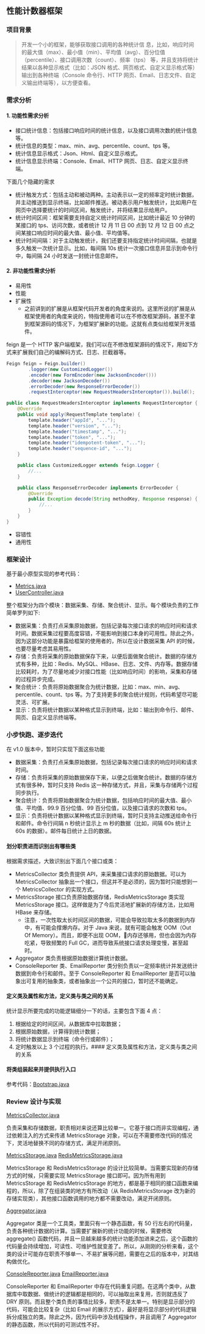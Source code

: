 ## 性能计数器框架

### 项目背景

> 开发一个小的框架，能够获取接口调用的各种统计信
> 息，比如，响应时间的最大值（max）、最小值（min）、平均值（avg）、百分位值（percentile）、接口调用次数（count）、频率（tps）
> 等，并且支持将统计结果以各种显示格式（比如：JSON 格式、网页格式、自定义显示格式等）输出到各种终端（Console 命令行、HTTP
> 网页、Email、日志文件、自定义输出终端等），以方便查看。

### 需求分析

#### 1. 功能性需求分析

- 接口统计信息：包括接口响应时间的统计信息，以及接口调用次数的统计信息等。
- 统计信息的类型：max、min、avg、percentile、count、tps 等。
- 统计信息显示格式：Json、Html、自定义显示格式。
- 统计信息显示终端：Console、Email、HTTP 网页、日志、自定义显示终端。

下面几个隐藏的需求

- 统计触发方式：包括主动和被动两种。主动表示以一定的频率定时统计数据，并主动推送到显示终端，比如邮件推送。被动表示用户触发统计，比如用户在网页中选择要统计的时间区间，触发统计，并将结果显示给用户。
- 统计时间区间：框架需要支持自定义统计时间区间，比如统计最近 10 分钟的某接口的 tps、访问次数，或者统计 12 月 11 日 00 点到
  12 月 12 日 00 点之间某接口响应时间的最大值、最小值、平均值等。
- 统计时间间隔：对于主动触发统计，我们还要支持指定统计时间间隔，也就是多久触发一次统计显示。比如，每间隔 10s
  统计一次接口信息并显示到命令行中，每间隔 24 小时发送一封统计信息邮件。

#### 2. 非功能性需求分析

- 易用性
- 性能
- 扩展性
    - 之前讲到的扩展是从框架代码开发者的角度来说的。这里所说的扩展是从框架使用者的角度来说的，特指使用者可以在不修改框架源码，甚至不拿到框架源码的情况下，为框架扩展新的功能。这就有点类似给框架开发插件。

feign 是一个 HTTP 客户端框架，我们可以在不修改框架源码的情况下，用如下方式来扩展我们自己的编解码方式、日志、拦截器等。

```java
Feign feign = Feign.builder()
        .logger(new CustomizedLogger())
        .encoder(new FormEncoder(new JacksonEncoder()))
        .decoder(new JacksonDecoder())
        .errorDecoder(new ResponseErrorDecoder())
        .requestInterceptor(new RequestHeadersInterceptor()).build();

public class RequestHeadersInterceptor implements RequestInterceptor {
    @Override
    public void apply(RequestTemplate template) {
        template.header("appId", "...");
        template.header("version", "...");
        template.header("timestamp", "...");
        template.header("token", "...");
        template.header("idempotent-token", "...");
        template.header("sequence-id", "...");
    }

    public class CustomizedLogger extends feign.Logger {
        //...
    }

    public class ResponseErrorDecoder implements ErrorDecoder {
        @Override
        public Exception decode(String methodKey, Response response) {
            //...
        }
    }
}
```

- 容错性
- 通用性

### 框架设计

基于最小原型实现的参考代码：

- [Metrics.java](prototype%2FMetrics.java)
- [UserController.java](prototype%2FUserController.java)

整个框架分为四个模块：数据采集、存储、聚合统计、显示。每个模块负责的工作简单罗列如下:

- 数据采集：负责打点采集原始数据，包括记录每次接口请求的响应时间和请求时间。数据采集过程要高度容错，不能影响到接口本身的可用性。除此之外，因为这部分功能是暴露给框架的使用者的，所以在设计数据采集
  API 的时候，也要尽量考虑其易用性。
- 存储：负责将采集的原始数据保存下来，以便后面做聚合统计。数据的存储方式有多种，比如：Redis、MySQL、HBase、日志、文件、内存等。数据存储比较耗时，为了尽量地减少对接口性能（比如响应时间）的影响，采集和存储的过程异步完成。
- 聚合统计：负责将原始数据聚合为统计数据，比如：max、min、avg、percentile、count、tps 等。为了支持更多的聚合统计规则，代码希望尽可能灵活、可扩展。
- 显示：负责将统计数据以某种格式显示到终端，比如：输出到命令行、邮件、网页、自定义显示终端等。

### 小步快跑、逐步迭代

在 v1.0 版本中，暂时只实现下面这些功能

- 数据采集：负责打点采集原始数据，包括记录每次接口请求的响应时间和请求时间。
- 存储：负责将采集的原始数据保存下来，以便之后做聚合统计。数据的存储方式有很多种，暂时只支持 Redis 这一种存储方式，并且，采集与存储两个过程同步执行。
- 聚合统计：负责将原始数据聚合为统计数据，包括响应时间的最大值、最小值、平均值、99.9 百分位值、99 百分位值，以及接口请求的次数和
  tps。
- 显示：负责将统计数据以某种格式显示到终端，暂时只支持主动推送给命令行和邮件。命令行间隔 n 秒统计显示上 m 秒的数据（比如，间隔
  60s 统计上 60s 的数据）。邮件每日统计上日的数据。

#### 划分职责进而识别出有哪些类

根据需求描述，大致识别出下面几个接口或类：

- MetricsCollector 类负责提供 API，来采集接口请求的原始数据。可以为 MetricsCollector 抽象出一个接口，但这并不是必须的，因为暂时只能想到一个
  MetricsCollector 的实现方式。
- MetricsStorage 接口负责原始数据存储，RedisMetricsStorage 类实现 MetricsStorage 接口。这样做是为了今后灵活地扩展新的存储方法，比如用
  HBase 来存储。
    - 注意，一次性取太长时间区间的数据，可能会导致拉取太多的数据到内存中，有可能会撑爆内存。对于 Java 来说，就有可能会触发
      OOM（Out Of Memory）。而且，即便不出现 OOM，内存还够用，但也会因为内存吃紧，导致频繁的 Full GC，进而导致系统接口请求处理变慢，甚至超时。
- Aggregator 类负责根据原始数据计算统计数据。
- ConsoleReporter 类、EmailReporter 类分别负责以一定频率统计并发送统计数据到命令行和邮件。至于 ConsoleReporter 和
  EmailReporter 是否可以抽象出可复用的抽象类，或者抽象出一个公共的接口，暂时还不能确定。

#### 定义类及属性和方法，定义类与类之间的关系

统计显示所要完成的功能逻辑细分一下的话，主要包含下面 4 点：

1. 根据给定的时间区间，从数据库中拉取数据；
2. 根据原始数据，计算得到统计数据；
3. 将统计数据显示到终端（命令行或邮件）；
4. 定时触发以上 3 个过程的执行。#### 定义类及属性和方法，定义类与类之间的关系

#### 将类组装起来并提供执行入口

参考代码：[Bootstrap.java](v1%2FBootstrap.java)

### Review 设计与实现

[MetricsCollector.java](v1%2FMetricsCollector.java)

负责采集和存储数据，职责相对来说还算比较单一。它基于接口而非实现编程，通过依赖注入的方式来传递 MetricsStorage
对象，可以在不需要修改代码的情况下，灵活地替换不同的存储方式，满足开闭原则。

[MetricsStorage.java](v1%2FMetricsStorage.java)
[RedisMetricsStorage.java](v1%2FRedisMetricsStorage.java)

MetricsStorage 和 RedisMetricsStorage 的设计比较简单。当需要实现新的存储方式的时候，只需要实现 MetricsStorage 接口即可。因为所有用到
MetricsStorage 和 RedisMetricsStorage 的地方，都是基于相同的接口函数来编程的，所以，除了在组装类的地方有所改动（从
RedisMetricsStorage 改为新的存储实现类），其他接口函数调用的地方都不需要改动，满足开闭原则。

[Aggregator.java](v1%2FAggregator.java)

Aggregator 类是一个工具类，里面只有一个静态函数，有 50 行左右的代码量，负责各种统计数据的计算。当需要扩展新的统计功能的时候，需要修改
aggregate() 函数代码，并且一旦越来越多的统计功能添加进来之后，这个函数的代码量会持续增加，可读性、可维护性就变差了。所以，从刚刚的分析来看，这个类的设计可能存在职责不够单一、不易扩展等问题，需要在之后的版本中，对其结构做优化。

[ConsoleReporter.java](v1%2FConsoleReporter.java)
[EmailReporter.java](v1%2FEmailReporter.java)

ConsoleReporter 和 EmailReporter 中存在代码重复问题。在这两个类中，从数据库中取数据、做统计的逻辑都是相同的，可以抽取出来复用，否则就违反了
DRY 原则。而且整个类负责的事情比较多，职责不是太单一。特别是显示部分的代码，可能会比较复杂（比如 Email
的展示方式），最好是将显示部分的代码逻辑拆分成独立的类。除此之外，因为代码中涉及线程操作，并且调用了 Aggregator
的静态函数，所以代码的可测试性不好。
